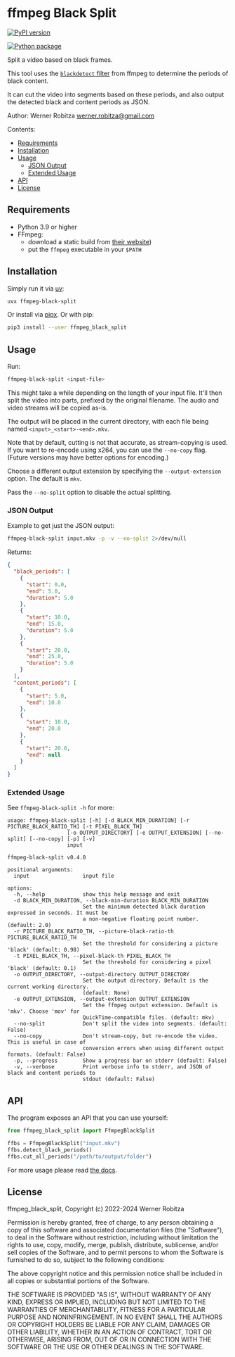 # ffmpeg Black Split

[![PyPI version](https://img.shields.io/pypi/v/ffmpeg-black-split.svg)](https://pypi.org/project/ffmpeg-black-split)

[![Python package](https://github.com/slhck/ffmpeg-black-split/actions/workflows/python-package.yml/badge.svg)](https://github.com/slhck/ffmpeg-black-split/actions/workflows/python-package.yml)

Split a video based on black frames.

This tool uses the [`blackdetect` filter](http://ffmpeg.org/ffmpeg-filters.html#blackdetect) from ffmpeg to determine the periods of black content.

It can cut the video into segments based on these periods, and also output the detected black and content periods as JSON.

Author: Werner Robitza <werner.robitza@gmail.com>

Contents:

- [Requirements](#requirements)
- [Installation](#installation)
- [Usage](#usage)
  - [JSON Output](#json-output)
  - [Extended Usage](#extended-usage)
- [API](#api)
- [License](#license)

## Requirements

- Python 3.9 or higher
- FFmpeg:
  - download a static build from [their website](http://ffmpeg.org/download.html))
  - put the `ffmpeg` executable in your `$PATH`

## Installation

Simply run it via [uv](https://docs.astral.sh/uv/getting-started/installation/):

```bash
uvx ffmpeg-black-split
```

Or install via [pipx](https://pipx.pypa.io/latest/installation/).
Or with pip:

```bash
pip3 install --user ffmpeg_black_split
```

## Usage

Run:

```bash
ffmpeg-black-split <input-file>
```

This might take a while depending on the length of your input file. It'll then split the video into parts, prefixed by the original filename. The audio and video streams will be copied as-is.

The output will be placed in the current directory, with each file being named `<input>_<start>-<end>.mkv`.

Note that by default, cutting is not that accurate, as stream-copying is used. If you want to re-encode using x264, you can use the `--no-copy` flag. (Future versions may have better options for encoding.)

Choose a different output extension by specifying the `--output-extension` option. The default is `mkv`.

Pass the `--no-split` option to disable the actual splitting.

### JSON Output

Example to get just the JSON output:

```bash
ffmpeg-black-split input.mkv -p -v --no-split 2>/dev/null
```

Returns:

```json
{
  "black_periods": [
    {
      "start": 0.0,
      "end": 5.0,
      "duration": 5.0
    },
    {
      "start": 10.0,
      "end": 15.0,
      "duration": 5.0
    },
    {
      "start": 20.0,
      "end": 25.0,
      "duration": 5.0
    }
  ],
  "content_periods": [
    {
      "start": 5.0,
      "end": 10.0
    },
    {
      "start": 10.0,
      "end": 20.0
    },
    {
      "start": 20.0,
      "end": null
    }
  ]
}
```

### Extended Usage

See `ffmpeg-black-split -h` for more:

```
usage: ffmpeg-black-split [-h] [-d BLACK_MIN_DURATION] [-r PICTURE_BLACK_RATIO_TH] [-t PIXEL_BLACK_TH]
                   [-o OUTPUT_DIRECTORY] [-e OUTPUT_EXTENSION] [--no-split] [--no-copy] [-p] [-v]
                   input

ffmpeg-black-split v0.4.0

positional arguments:
  input                 input file

options:
  -h, --help            show this help message and exit
  -d BLACK_MIN_DURATION, --black-min-duration BLACK_MIN_DURATION
                        Set the minimum detected black duration expressed in seconds. It must be
                        a non-negative floating point number. (default: 2.0)
  -r PICTURE_BLACK_RATIO_TH, --picture-black-ratio-th PICTURE_BLACK_RATIO_TH
                        Set the threshold for considering a picture 'black' (default: 0.98)
  -t PIXEL_BLACK_TH, --pixel-black-th PIXEL_BLACK_TH
                        Set the threshold for considering a pixel 'black' (default: 0.1)
  -o OUTPUT_DIRECTORY, --output-directory OUTPUT_DIRECTORY
                        Set the output directory. Default is the current working directory.
                        (default: None)
  -e OUTPUT_EXTENSION, --output-extension OUTPUT_EXTENSION
                        Set the ffmpeg output extension. Default is 'mkv'. Choose 'mov' for
                        QuickTime-compatible files. (default: mkv)
  --no-split            Don't split the video into segments. (default: False)
  --no-copy             Don't stream-copy, but re-encode the video. This is useful in case of
                        conversion errors when using different output formats. (default: False)
  -p, --progress        Show a progress bar on stderr (default: False)
  -v, --verbose         Print verbose info to stderr, and JSON of black and content periods to
                        stdout (default: False)
```

## API

The program exposes an API that you can use yourself:

```python
from ffmpeg_black_split import FfmpegBlackSplit

ffbs = FfmpegBlackSplit("input.mkv")
ffbs.detect_black_periods()
ffbs.cut_all_periods("/path/to/output/folder")
```

For more usage please read [the docs](https://htmlpreview.github.io/?https://github.com/slhck/ffmpeg-black-split/blob/master/docs/ffmpeg_black_split.html).


## License

ffmpeg_black_split, Copyright (c) 2022-2024 Werner Robitza

Permission is hereby granted, free of charge, to any person obtaining a copy of this software and associated documentation files (the "Software"), to deal in the Software without restriction, including without limitation the rights to use, copy, modify, merge, publish, distribute, sublicense, and/or sell copies of the Software, and to permit persons to whom the Software is furnished to do so, subject to the following conditions:

The above copyright notice and this permission notice shall be included in all copies or substantial portions of the Software.

THE SOFTWARE IS PROVIDED "AS IS", WITHOUT WARRANTY OF ANY KIND, EXPRESS OR IMPLIED, INCLUDING BUT NOT LIMITED TO THE WARRANTIES OF MERCHANTABILITY, FITNESS FOR A PARTICULAR PURPOSE AND NONINFRINGEMENT. IN NO EVENT SHALL THE AUTHORS OR COPYRIGHT HOLDERS BE LIABLE FOR ANY CLAIM, DAMAGES OR OTHER LIABILITY, WHETHER IN AN ACTION OF CONTRACT, TORT OR OTHERWISE, ARISING FROM, OUT OF OR IN CONNECTION WITH THE SOFTWARE OR THE USE OR OTHER DEALINGS IN THE SOFTWARE.
